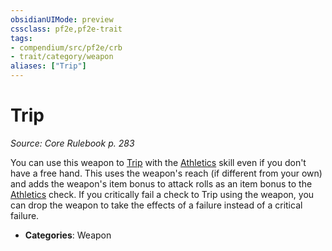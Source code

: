 ```yaml
---
obsidianUIMode: preview
cssclass: pf2e,pf2e-trait
tags:
- compendium/src/pf2e/crb
- trait/category/weapon
aliases: ["Trip"]
---
```

# Trip  
*Source: Core Rulebook p. 283*  

You can use this weapon to [Trip](/rules/actions/trip.md) with the [Athletics](/compendium/skills.md#Athletics) skill even if you don't have a free hand. This uses the weapon's reach (if different from your own) and adds the weapon's item bonus to attack rolls as an item bonus to the [Athletics](/compendium/skills.md#Athletics) check. If you critically fail a check to Trip using the weapon, you can drop the weapon to take the effects of a failure instead of a critical failure.

- **Categories**: Weapon